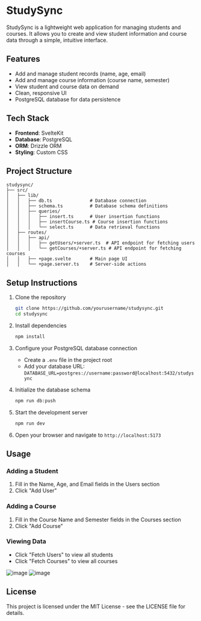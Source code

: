 # StudySync

StudySync is a lightweight web application for managing students and courses. It allows you to create and view student information and course data through a simple, intuitive interface.

## Features

- Add and manage student records (name, age, email)
- Add and manage course information (course name, semester)
- View student and course data on demand
- Clean, responsive UI
- PostgreSQL database for data persistence

## Tech Stack

- **Frontend**: SvelteKit
- **Database**: PostgreSQL
- **ORM**: Drizzle ORM
- **Styling**: Custom CSS

## Project Structure

```
studysync/
├── src/
│   ├── lib/
│   │   ├── db.ts              # Database connection
│   │   ├── schema.ts          # Database schema definitions
│   │   ├── queries/
│   │   │   ├── insert.ts      # User insertion functions
│   │   │   ├── insertCourse.ts # Course insertion functions
│   │   │   └── select.ts      # Data retrieval functions
│   ├── routes/
│   │   ├── api/
│   │   │   ├── getUsers/+server.ts  # API endpoint for fetching users
│   │   │   └── getCourses/+server.ts # API endpoint for fetching courses
│   │   ├── +page.svelte       # Main page UI
│   │   └── +page.server.ts    # Server-side actions
```

## Setup Instructions

1. Clone the repository
   ```bash
   git clone https://github.com/yourusername/studysync.git
   cd studysync
   ```

2. Install dependencies
   ```bash
   npm install
   ```

3. Configure your PostgreSQL database connection
   - Create a `.env` file in the project root
   - Add your database URL: `DATABASE_URL=postgres://username:password@localhost:5432/studysync`

4. Initialize the database schema
   ```bash
   npm run db:push
   ```

5. Start the development server
   ```bash
   npm run dev
   ```

6. Open your browser and navigate to `http://localhost:5173`

## Usage

### Adding a Student
1. Fill in the Name, Age, and Email fields in the Users section
2. Click "Add User"

### Adding a Course
1. Fill in the Course Name and Semester fields in the Courses section
2. Click "Add Course"

### Viewing Data
- Click "Fetch Users" to view all students
- Click "Fetch Courses" to view all courses

![image](https://github.com/user-attachments/assets/f36765ef-e359-441d-9e76-5167e1d4080d)
![image](https://github.com/user-attachments/assets/e7dc98b4-20ec-4c73-ba71-36de368c4e45)

## License

This project is licensed under the MIT License - see the LICENSE file for details.
